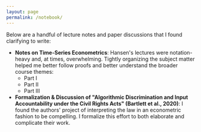 ```yaml
---
layout: page
permalink: /notebook/
---
```


Below are a handful of lecture notes and paper discussions that I found clarifying to write: 
- **Notes on Time-Series Econometrics**: Hansen's lectures were notation-heavy and, at times, overwhelming. Tightly organizing the subject matter helped me better follow proofs and better understand the broader course themes: 
    - Part I
    - Part II
    - Part III
- **Formalization & Discussion of "Algorithmic Discrimination and Input Accountability under the Civil Rights Acts" (Bartlett et al., 2020)**: I found the authors' project of interpreting the law in an econometric fashion to be compelling. I formalize this effort to both elaborate and complicate their work. 
